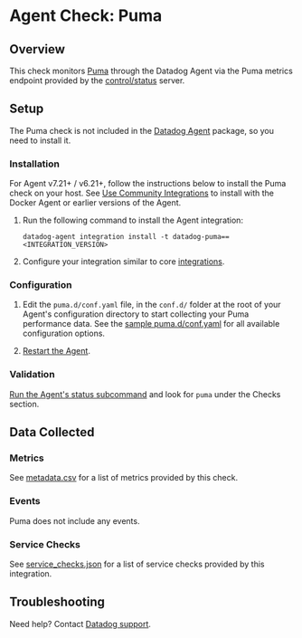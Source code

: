 # Agent Check: Puma

## Overview

This check monitors [Puma][1] through the Datadog Agent via the Puma metrics endpoint provided by the [control/status][5] server.

## Setup

The Puma check is not included in the [Datadog Agent][2] package, so you need to install it.

### Installation

For Agent v7.21+ / v6.21+, follow the instructions below to install the Puma check on your host. See [Use Community Integrations][3] to install with the Docker Agent or earlier versions of the Agent.

1. Run the following command to install the Agent integration:

   ```shell
   datadog-agent integration install -t datadog-puma==<INTEGRATION_VERSION>
   ```

2. Configure your integration similar to core [integrations][4].

### Configuration

1. Edit the `puma.d/conf.yaml` file, in the `conf.d/` folder at the root of your Agent's configuration directory to start collecting your Puma performance data. See the [sample puma.d/conf.yaml][9] for all available configuration options.

2. [Restart the Agent][10].

### Validation

[Run the Agent's status subcommand][11] and look for `puma` under the Checks section.

## Data Collected

### Metrics

See [metadata.csv][12] for a list of metrics provided by this check.

### Events

Puma does not include any events.

### Service Checks

See [service_checks.json][14] for a list of service checks provided by this integration.

## Troubleshooting

Need help? Contact [Datadog support][13].


[1]: https://puma.io/
[2]: https://app.datadoghq.com/account/settings#agent
[3]: https://docs.datadoghq.com/agent/guide/use-community-integrations/
[4]: https://docs.datadoghq.com/getting_started/integrations/
[5]: https://github.com/puma/puma#controlstatus-server
[9]: https://github.com/DataDog/integrations-extras/blob/master/puma/datadog_checks/puma/data/conf.yaml.example
[10]: https://docs.datadoghq.com/agent/guide/agent-commands/#start-stop-and-restart-the-agent
[11]: https://docs.datadoghq.com/agent/guide/agent-commands/#agent-status-and-information
[12]: https://github.com/DataDog/integrations-extras/blob/master/puma/metadata.csv
[13]: https://docs.datadoghq.com/help/
[14]: https://github.com/DataDog/integrations-extras/blob/master/puma/assets/service_checks.json
